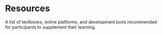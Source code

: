 # Resources

A list of textbooks, online platforms, and development tools recommended for participants to supplement their learning.
